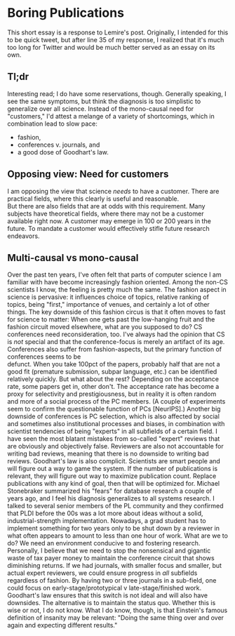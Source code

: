 # Boring Publications

This short essay is a response to Lemire's post. 
Originally, I intended for this to be quick tweet, but after line 35 of my response, I realized that it's much too long for Twitter and would be much better served as an essay on its own.

## Tl;dr
Interesting read; I do have some reservations, though. Generally speaking, I see the same symptoms, but think the diagnosis is too simplistic to generalize over all science. 
Instead of the mono-causal need for "customers," I'd attest a melange of a variety of shortcomings, which in combination lead to slow pace: 
- fashion, 
- conferences v. journals, and 
- a good dose of Goodhart's law.

## Opposing view: Need for customers
I am opposing the view that science *needs* to have a customer. There are practical fields, where this clearly is useful and reasonable.\
But there are also fields that are at odds with this requirement. Many subjects have theoretical fields, where there may not be a 
customer available right now. A customer may emerge in 100 or 200 years in the future. To mandate a customer would effectively stifle 
future research endeavors.

## Multi-causal vs mono-causal

Over the past ten years, I've often felt that parts of computer science I am familiar with have become increasingly fashion oriented.
Among the non-CS scientists I know, the feeling is pretty much the same.
The fashion aspect in science is pervasive: it influences choice of topics, relative ranking of topics, being "first," importance of venues, and certainly a lot of other things. 
The key downside of this fashion circus is that it often moves to fast for science to matter:
When one gets past the low-hanging fruit and the fashion circuit moved elsewhere, what are you supposed to do?
CS conferences need reconsideration, too. 
I've always had the opinion that CS is *not* special and that the conference-focus is merely an artifact of its age. 
Conferences also suffer from fashion-aspects, but the primary function of conferences seems to be\
defunct. 
When you take 100pct of the papers, probably half that are not a good fit (premature submission, subpar language, etc.) can be identified relatively quickly. 
But what about the rest? Depending on the acceptance rate, some papers get in, other don't. 
The acceptance rate has become a proxy for selectivity and prestigiousness, but in reality it is often random and more of a social process of the PC members. 
(A couple of experiments seem to confirm the questionable function of PCs [NeurIPS].)
Another big downside of conferences is PC selection, which is also affected by social and sometimes also institutional processes and biases, in combination with scientist tendencies of being "experts" in all subfields of a certain field. 
I have seen the most blatant mistakes from so-called "expert" reviews that are obviously and objectively false. Reviewers are also not accountable for writing bad reviews, meaning that there is no downside to writing bad reviews.
Goodhart's law is also complicit. Scientists are smart people and will figure out a way to game the system. If the number of publications is relevant, they will figure out way to maximize publication count. Replace publications with any kind of goal, then that will be optimized for.
Michael Stonebraker summarized his "fears" for database research a couple of years ago, and I feel his diagnosis generalizes to all systems research. 
I talked to several senior members of the PL community and they confirmed that PLDI before the 00s was a lot more about ideas without a solid, industrial-strength implementation. 
Nowadays, a grad student has to implement something for two years only to be shut down by a reviewer in what often appears to amount to less than one hour of work.
What are we to do? We need an environment conducive to and fostering research. Personally, I believe that we need to stop the nonsensical and gigantic waste of tax payer money to maintain the conference circuit that shows diminishing returns. 
If we had journals, with smaller focus and smaller, but actual expert reviewers, we could ensure progress in *all* subfields regardless of fashion. 
By having two or three journals in a sub-field, one could focus on early-stage/prototypical v late-stage/finished work.
Goodhart's law ensures that this switch is not ideal and will also have downsides. The alternative is to maintain the status quo.
Whether this is wise or not, I do not know. What I do know, though, is that Einstein's famous definition of insanity may be relevant:
"Doing the same thing over and over again and expecting different results." 
